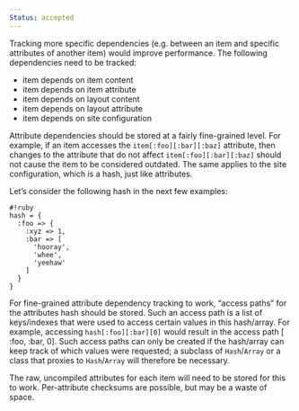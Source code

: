 ```yaml
--- 
Status: accepted
--- 
```


Tracking more specific dependencies (e.g. between an item and specific attributes of another item) would improve performance. The following dependencies need to be tracked:

* item depends on item content
* item depends on item attribute
* item depends on layout content
* item depends on layout attribute
* item depends on site configuration

Attribute dependencies should be stored at a fairly fine-grained level. For example, if an item accesses the `item[:foo][:bar][:baz]` attribute, then changes to the attribute that do not affect `item[:foo][:bar][:baz]` should not cause the item to be considered outdated. The same applies to the site configuration, which is a hash, just like attributes.

Let’s consider the following hash in the next few examples:

	#!ruby
	hash = {
	  :foo => {
	    :xyz => 1,
	    :bar => [
	      'hooray',
	      'whee',
	      'yeehaw'
	    ]
	  }
	}

For fine-grained attribute dependency tracking to work, “access paths” for the attributes hash should be stored. Such an access path is a list of keys/indexes that were used to access certain values in this hash/array. For example, accessing `hash[:foo][:bar][0]` would result in the access path [ :foo, :bar, 0]. Such access paths can only be created if the hash/array can keep track of which values were requested; a subclass of `Hash`/`Array` or a class that proxies to `Hash`/`Array` will therefore be necessary.

The raw, uncompiled attributes for each item will need to be stored for this to work. Per-attribute checksums are possible, but may be a waste of space.
